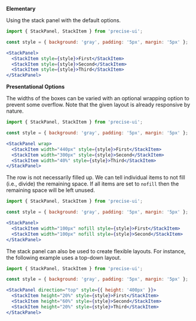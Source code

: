 **Elementary**

Using the stack panel with the default options.

```jsx
import { StackPanel, StackItem } from 'precise-ui';

const style = { background: 'gray', padding: '5px', margin: '5px' };

<StackPanel>
  <StackItem style={style}>First</StackItem>
  <StackItem style={style}>Second</StackItem>
  <StackItem style={style}>Third</StackItem>
</StackPanel>
```

**Presentational Options**

The widths of the boxes can be varied with an optional wrapping option to prevent some overflow. Note that the given layout is already responsive by nature.

```jsx
import { StackPanel, StackItem } from 'precise-ui';

const style = { background: 'gray', padding: '5px', margin: '5px' };

<StackPanel wrap>
  <StackItem width="440px" style={style}>First</StackItem>
  <StackItem width="300px" style={style}>Second</StackItem>
  <StackItem width="40%" style={style}>Third</StackItem>
</StackPanel>
```

The row is not necessarily filled up. We can tell individual items to not fill (i.e., divide) the remaining space. If all items are set to `nofill` then the remaining space will be left unused.

```jsx
import { StackPanel, StackItem } from 'precise-ui';

const style = { background: 'gray', padding: '5px', margin: '5px' };

<StackPanel>
  <StackItem width="100px" nofill style={style}>First</StackItem>
  <StackItem width="100px" nofill style={style}>Second</StackItem>
</StackPanel>
```

The stack panel can also be used to create flexible layouts. For instance, the following example uses a top-down layout.

```jsx
import { StackPanel, StackItem } from 'precise-ui';

const style = { background: 'gray', padding: '5px', margin: '5px' };

<StackPanel direction="top" style={{ height: '400px' }}>
  <StackItem height="20%" style={style}>First</StackItem>
  <StackItem height="60%" style={style}>Second</StackItem>
  <StackItem height="20%" style={style}>Third</StackItem>
</StackPanel>
```
